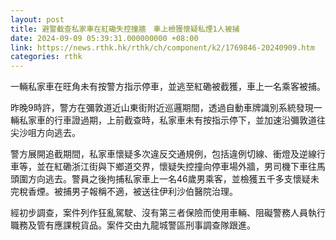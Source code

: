 ```yaml
---
layout: post
title: 避警截查私家車在紅磡失控撞牆　車上檢獲懷疑私煙1人被捕
date: 2024-09-09 05:39:31.000000000 +08:00
link: https://news.rthk.hk/rthk/ch/component/k2/1769846-20240909.htm
categories: rthk
---
```


一輛私家車在旺角未有按警方指示停車，並逃至紅磡被截獲，車上一名乘客被捕。

昨晚9時許，警方在彌敦道近山東街附近巡邏期間，透過自動車牌識別系統發現一輛私家車的行車證過期，上前截查時，私家車未有按指示停下，並加速沿彌敦道往尖沙咀方向逃去。

警方展開追截期間，私家車懷疑多次違反交通規例，包括違例切線、衝燈及逆線行車等，並在紅磡浙江街與下鄉道交界，懷疑失控撞向停車場外牆，男司機下車往馬頭圍方向逃去。警員之後拘捕私家車上一名46歲男乘客，並檢獲五千多支懷疑未完稅香煙。被捕男子報稱不適，被送往伊利沙伯醫院治理。

經初步調查，案件列作狂亂駕駛、沒有第三者保險而使用車輛、阻礙警務人員執行職務及管有應課稅貨品。案件交由九龍城警區刑事調查隊跟進。
